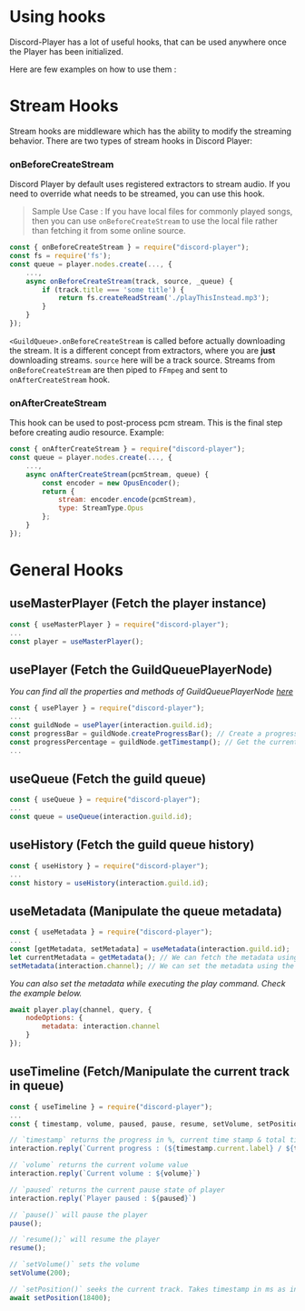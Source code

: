 # Using hooks

Discord-Player has a lot of useful hooks, that can be used anywhere once the Player has been initialized.

Here are few examples on how to use them :

# Stream Hooks

Stream hooks are middleware which has the ability to modify the streaming behavior. There are two types of stream hooks in Discord Player:

### onBeforeCreateStream

Discord Player by default uses registered extractors to stream audio. If you need to override what needs to be streamed, you can use this hook.

> Sample Use Case : If you have local files for commonly played songs, then you can use `onBeforeCreateStream` to use the local file rather than fetching it from some online source.

```js
const { onBeforeCreateStream } = require("discord-player");
const fs = require('fs');
const queue = player.nodes.create(..., {
    ...,
    async onBeforeCreateStream(track, source, _queue) {
        if (track.title === 'some title') {
            return fs.createReadStream('./playThisInstead.mp3');
        }
    }
});
```

`<GuildQueue>.onBeforeCreateStream` is called before actually downloading the stream. It is a different concept from extractors, where you are **just** downloading
streams. `source` here will be a track source. Streams from `onBeforeCreateStream` are then piped to `FFmpeg` and sent to `onAfterCreateStream` hook.

### onAfterCreateStream

This hook can be used to post-process pcm stream. This is the final step before creating audio resource. Example:

```js
const { onAfterCreateStream } = require("discord-player");
const queue = player.nodes.create(..., {
    ...,
    async onAfterCreateStream(pcmStream, queue) {
        const encoder = new OpusEncoder();
        return {
            stream: encoder.encode(pcmStream),
            type: StreamType.Opus
        };
    }
});
```

# General Hooks

## useMasterPlayer (Fetch the player instance)

```js
const { useMasterPlayer } = require("discord-player");
...
const player = useMasterPlayer();
```

## usePlayer (Fetch the GuildQueuePlayerNode)

_You can find all the properties and methods of GuildQueuePlayerNode [here](https://discord-player.js.org/docs/classes/discord-player/GuildQueuePlayerNode)_

```js
const { usePlayer } = require("discord-player");
...
const guildNode = usePlayer(interaction.guild.id);
const progressBar = guildNode.createProgressBar(); // Create a progress bar string
const progressPercentage = guildNode.getTimestamp(); // Get the current track progress in %
...
```

## useQueue (Fetch the guild queue)

```js
const { useQueue } = require("discord-player");
...
const queue = useQueue(interaction.guild.id);
```

## useHistory (Fetch the guild queue history)

```js
const { useHistory } = require("discord-player");
...
const history = useHistory(interaction.guild.id);
```

## useMetadata (Manipulate the queue metadata)

```js
const { useMetadata } = require("discord-player");
...
const [getMetadata, setMetadata] = useMetadata(interaction.guild.id);
let currentMetadata = getMetadata(); // We can fetch the metadata using the getter
setMetadata(interaction.channel); // We can set the metadata using the setter
```

_You can also set the metadata while executing the play command. Check the example below._

```js
await player.play(channel, query, {
    nodeOptions: {
        metadata: interaction.channel
    }
});
```

## useTimeline (Fetch/Manipulate the current track in queue)

```js
const { useTimeline } = require("discord-player");
...
const { timestamp, volume, paused, pause, resume, setVolume, setPosition, track } = useTimeline(interaction.guildId);

// `timestamp` returns the progress in %, current time stamp & total time stamp in both mins:secs / ms
interaction.reply(`Current progress : (${timestamp.current.label} / ${timestamp.total.label}) : ${timestamp.progress}%`)

// `volume` returns the current volume value
interaction.reply(`Current volume : ${volume}`)

// `paused` returns the current pause state of player
interaction.reply(`Player paused : ${paused}`)

// `pause()` will pause the player
pause();

// `resume();` will resume the player
resume();

// `setVolume()` sets the volume
setVolume(200);

// `setPosition()` seeks the current track. Takes timestamp in ms as input.
await setPosition(18400);
```
